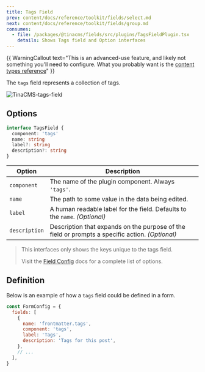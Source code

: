 ```yaml
---
title: Tags Field
prev: content/docs/reference/toolkit/fields/select.md
next: content/docs/reference/toolkit/fields/group.md
consumes:
  - file: /packages/@tinacms/fields/src/plugins/TagsFieldPlugin.tsx
    details: Shows Tags field and Option interfaces
---
```


{{ WarningCallout text="This is an advanced-use feature, and likely not something you'll need to configure. What you probably want is the [content types reference](/docs/reference/types/)" }}

The `tags` field represents a collection of tags.

![TinaCMS-tags-field](/img/fields/tags-field.png)

## Options

```typescript
interface TagsField {
  component: 'tags'
  name: string
  label?: string
  description?: string
}
```

| Option        | Description                                                                                     |
| ------------- | ----------------------------------------------------------------------------------------------- |
| `component`   | The name of the plugin component. Always `'tags'`.                                              |
| `name`        | The path to some value in the data being edited.                                                |
| `label`       | A human readable label for the field. Defaults to the `name`. _(Optional)_                      |
| `description` | Description that expands on the purpose of the field or prompts a specific action. _(Optional)_ |

> This interfaces only shows the keys unique to the tags field.
>
> Visit the [Field Config](/docs/reference/toolkit/fields) docs for a complete list of options.

## Definition

Below is an example of how a `tags` field could be defined in a form.

```javascript
const FormConfig = {
  fields: [
    {
      name: 'frontmatter.tags',
      component: 'tags',
      label: 'Tags',
      description: 'Tags for this post',
    },
    // ...
  ],
}
```
